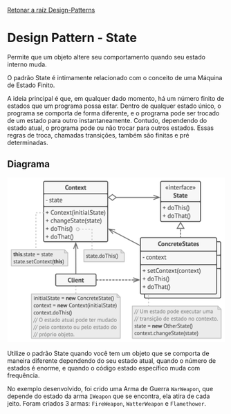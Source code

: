 ﻿[Retonar a raíz Design-Patterns](https://github.com/julianorinaldi/Design-Patterns)

# Design Pattern - State

Permite que um objeto altere seu comportamento quando seu estado interno muda. 

O padrão State é intimamente relacionado com o conceito de uma Máquina de Estado Finito.

A ideia principal é que, em qualquer dado momento, há um número finito de estados que um programa possa estar. Dentro de qualquer estado único, o programa se comporta de forma diferente, e o programa pode ser trocado de um estado para outro instantaneamente. Contudo, dependendo do estado atual, o programa pode ou não trocar para outros estados. Essas regras de troca, chamadas transições, também são finitas e pré determinadas.

## Diagrama
![](../../Image/StateDiagrama.png)

 Utilize o padrão State quando você tem um objeto que se comporta de maneira diferente dependendo do seu estado atual, quando o número de estados é enorme, e quando o código estado específico muda com frequência.

No exemplo desenvolvido, foi crido uma Arma de Guerra `WarWeapon`, que depende do estado da arma `IWeapon` que se encontra, ela atira de cada jeito.
Foram criados 3 armas: `FireWeapon`, `WatterWeapon` e `Flamethower`.